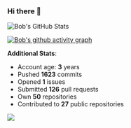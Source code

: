 ### Hi there 👋

![Bob's GitHub Stats](https://github-readme-stats.vercel.app/api?username=Bobthesoftwaredeveloper&show_icons=true&count_private=true&theme=react&hide=stars,prs,issues,contribs)

[![Bob's github activity graph](https://activity-graph.herokuapp.com/graph?username=BobTheSoftwareDeveloper&theme=react-dark)](https://github.com/ashutosh00710/github-readme-activity-graph)

**Additional Stats**:
- Account age: **3** years
- Pushed **1623** commits
- Opened **1** issues
- Submitted **126** pull requests
- Own **50** repositories
- Contributed to **27** public repositories

![](https://komarev.com/ghpvc/?username=BobTheSoftwareDeveloper)
